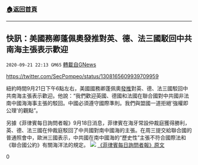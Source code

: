 ###  [:house:返回首頁](https://github.com/ourhimalayas/txt)
---

## 快訊：美國務卿蓬佩奧發推對英、德、法三國駁回中共南海主張表示歡迎
`2020-09-21 22:13 GM65` [轉載自GNews](https://gnews.org/zh-hant/375594/)

https://twitter.com/SecPompeo/status/1308165609939709959

紐約時間9月21日下午6點左右，美國國務卿蓬佩奧[發推](https://twitter.com/SecPompeo/status/1308165609939709959)對英、德、法三國駁回中共南海主張表示歡迎。他說：“我們歡迎英國、德國和法國在聯合國對中共國非法南中國海海事主張的駁回。中國必須遵守國際準則。我們與盟國一道拒絕'強權即公理'的觀點”。

另據《菲律賓每日詢問者報》9月18日消息，菲律賓在海牙常設仲裁庭獲得勝利，英、德、法三國在仲裁庭駁回了中共國對南中國海的主張。在周三提交給聯合國的普通照會中，歐洲三國表示，中共國在南中國海的“歷史性”主張不符合國際法和《聯合國公約》有關海洋法的規定。
![](https://s3.amazonaws.com/gnews-media-offload/wp-content/uploads/2020/09/21220850/Screen-Shot-2020-09-21-at-22.08.29.png)
[《菲律賓每日詢問者報》原文](https://globalnation.inquirer.net/190953/uk-france-germany-refute-chinas-expansive-south-china-sea-claims)
 
0
